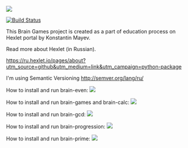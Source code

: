 <a href="https://codeclimate.com/github/kmayev/python-project-lvl1/maintainability"><img src="https://api.codeclimate.com/v1/badges/06967d6e483291247be1/maintainability" /></a>

[![Build Status](https://travis-ci.com/kmayev/python-project-lvl1.svg?branch=master)](https://travis-ci.com/kmayev/python-project-lvl1)

This Brain Games project is created as a part of education process on Hexlet portal by Konstantin Mayev.

Read more about Hexlet (in Russian).

https://ru.hexlet.io/pages/about?utm_source=github&utm_medium=link&utm_campaign=python-package

I'm using Semantic Versioning http://semver.org/lang/ru/


How to install and run brain-even:
<a href="https://asciinema.org/a/QCOPEQ7gJaVBk3Jiif1mhQujD" target="_blank"><img src="https://asciinema.org/a/QCOPEQ7gJaVBk3Jiif1mhQujD.svg" /></a>

How to install and run brain-games and brain-calc:
<a href="https://asciinema.org/a/VPNmtjbLFHx6U6KKIZaMDNA5f" target="_blank"><img src="https://asciinema.org/a/VPNmtjbLFHx6U6KKIZaMDNA5f.svg" /></a>

How to install and run brain-gcd:
<a href="https://asciinema.org/a/vSxvF9FosMkbIKbSgd4fhy0m8" target="_blank"><img src="https://asciinema.org/a/vSxvF9FosMkbIKbSgd4fhy0m8.svg" /></a>

How to install and run brain-progression:
<a href="https://asciinema.org/a/BccX1S6YWS01pNUvusEi1YWOx" target="_blank"><img src="https://asciinema.org/a/BccX1S6YWS01pNUvusEi1YWOx.svg" /></a>

How to install and run brain-prime:
<a href="https://asciinema.org/a/fF51bwekIRiZ6E2roczW8xBNG" target="_blank"><img src="https://asciinema.org/a/fF51bwekIRiZ6E2roczW8xBNG.svg" /></a>